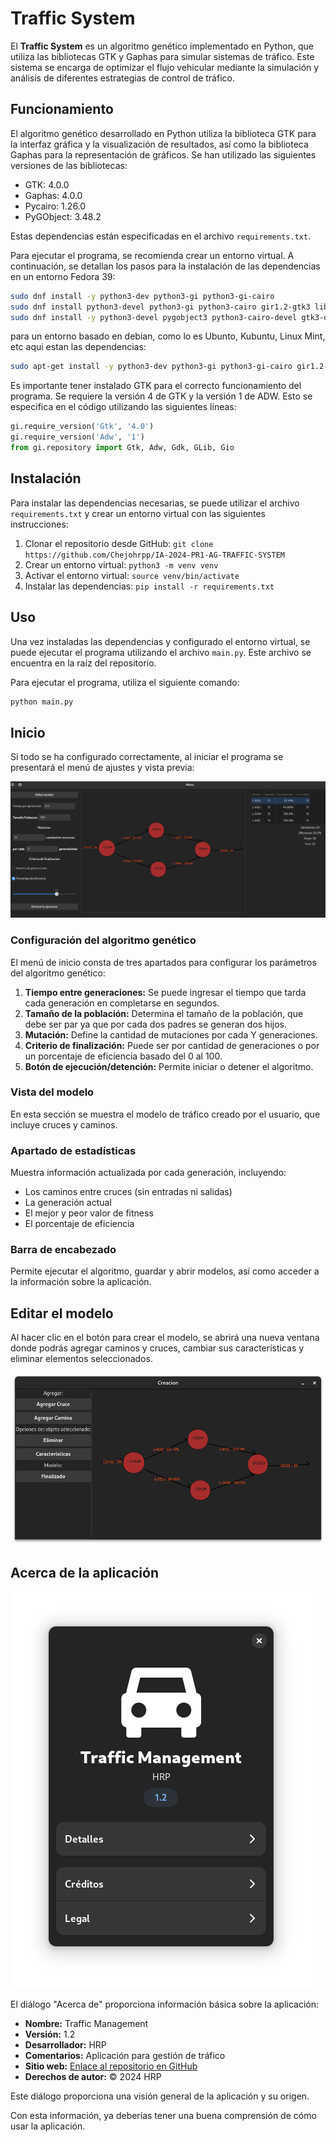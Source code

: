 # Traffic System

El **Traffic System** es un algoritmo genético implementado en Python, que utiliza las bibliotecas GTK y Gaphas para simular sistemas de tráfico. Este sistema se encarga de optimizar el flujo vehicular mediante la simulación y análisis de diferentes estrategias de control de tráfico.

## Funcionamiento

El algoritmo genético desarrollado en Python utiliza la biblioteca GTK para la interfaz gráfica y la visualización de resultados, así como la biblioteca Gaphas para la representación de gráficos. Se han utilizado las siguientes versiones de las bibliotecas:

- GTK: 4.0.0
- Gaphas: 4.0.0
- Pycairo: 1.26.0
- PyGObject: 3.48.2

Estas dependencias están especificadas en el archivo `requirements.txt`.

Para ejecutar el programa, se recomienda crear un entorno virtual. A continuación, se detallan los pasos para la instalación de las dependencias en un entorno Fedora 39:

```bash
sudo dnf install -y python3-dev python3-gi python3-gi-cairo
sudo dnf install python3-devel python3-gi python3-cairo gir1.2-gtk3 libgirepository-devel libcairo2-devel
sudo dnf install -y python3-devel pygobject3 python3-cairo-devel gtk3-devel gobject-introspection-devel cairo-devel
```

para un entorno basado en debian, como lo es Ubunto, Kubuntu, Linux Mint, etc aqui estan las dependencias:

```bash
sudo apt-get install -y python3-dev python3-gi python3-gi-cairo gir1.2-gtk-3.0 libgirepository1.0-dev libcairo2-dev
```

Es importante tener instalado GTK para el correcto funcionamiento del programa. Se requiere la versión 4 de GTK y la versión 1 de ADW. Esto se especifica en el código utilizando las siguientes líneas:

```python
gi.require_version('Gtk', '4.0')
gi.require_version('Adw', '1')
from gi.repository import Gtk, Adw, Gdk, GLib, Gio
```

## Instalación

Para instalar las dependencias necesarias, se puede utilizar el archivo `requirements.txt` y crear un entorno virtual con las siguientes instrucciones:

1. Clonar el repositorio desde GitHub: `git clone https://github.com/Chejohrpp/IA-2024-PR1-AG-TRAFFIC-SYSTEM`
2. Crear un entorno virtual: `python3 -m venv venv`
3. Activar el entorno virtual: `source venv/bin/activate`
4. Instalar las dependencias: `pip install -r requirements.txt`

## Uso

Una vez instaladas las dependencias y configurado el entorno virtual, se puede ejecutar el programa utilizando el archivo `main.py`. Este archivo se encuentra en la raíz del repositorio. 

Para ejecutar el programa, utiliza el siguiente comando:

```bash
python main.py
```


## Inicio

Si todo se ha configurado correctamente, al iniciar el programa se presentará el menú de ajustes y vista previa:

![Descripción de la imagen](images/menu.png)


### Configuración del algoritmo genético
El menú de inicio consta de tres apartados para configurar los parámetros del algoritmo genético:

1. **Tiempo entre generaciones:** Se puede ingresar el tiempo que tarda cada generación en completarse en segundos.
2. **Tamaño de la población:** Determina el tamaño de la población, que debe ser par ya que por cada dos padres se generan dos hijos.
3. **Mutación:** Define la cantidad de mutaciones por cada Y generaciones.
4. **Criterio de finalización:** Puede ser por cantidad de generaciones o por un porcentaje de eficiencia basado del 0 al 100.
5. **Botón de ejecución/detención:** Permite iniciar o detener el algoritmo.

### Vista del modelo
En esta sección se muestra el modelo de tráfico creado por el usuario, que incluye cruces y caminos.

### Apartado de estadísticas
Muestra información actualizada por cada generación, incluyendo:
- Los caminos entre cruces (sin entradas ni salidas)
- La generación actual
- El mejor y peor valor de fitness
- El porcentaje de eficiencia

### Barra de encabezado
Permite ejecutar el algoritmo, guardar y abrir modelos, así como acceder a la información sobre la aplicación.

## Editar el modelo
Al hacer clic en el botón para crear el modelo, se abrirá una nueva ventana donde podrás agregar caminos y cruces, cambiar sus características y eliminar elementos seleccionados.

![Ventana de creación de modelo](images/window_creation.png)

## Acerca de la aplicación

![Acerca de](images/about.png)

El diálogo "Acerca de" proporciona información básica sobre la aplicación:

- **Nombre:** Traffic Management
- **Versión:** 1.2
- **Desarrollador:** HRP
- **Comentarios:** Aplicación para gestión de tráfico
- **Sitio web:** [Enlace al repositorio en GitHub](https://github.com/Chejohrpp/IA-2024-PR1-AG-TRAFFIC-SYSTEM)
- **Derechos de autor:** © 2024 HRP

Este diálogo proporciona una visión general de la aplicación y su origen.

Con esta información, ya deberías tener una buena comprensión de cómo usar la aplicación.
